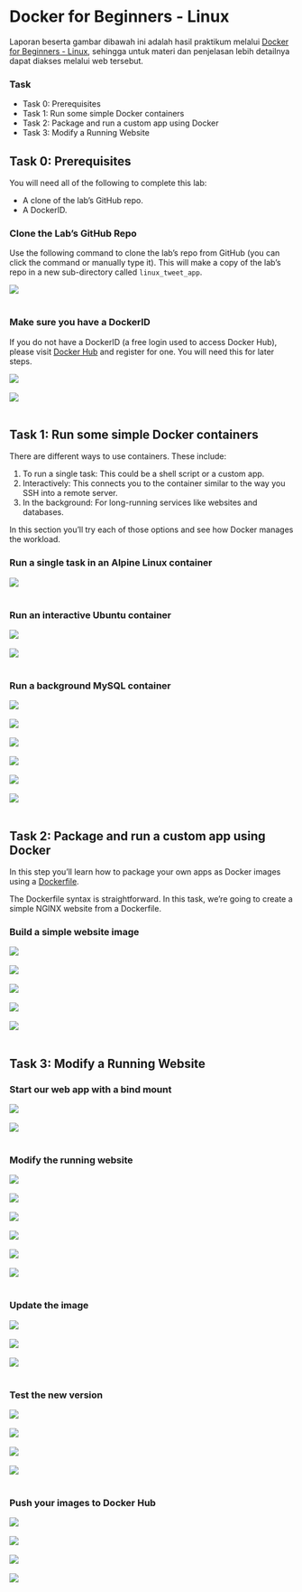 # Docker for Beginners - Linux

Laporan beserta gambar dibawah ini adalah hasil praktikum melalui [Docker for Beginners - Linux](https://training.play-with-docker.com/beginner-linux/), sehingga untuk materi dan penjelasan lebih detailnya dapat diakses melalui web tersebut.

### Task

- Task 0: Prerequisites 
- Task 1: Run some simple Docker containers 
- Task 2: Package and run a custom app using Docker 
- Task 3: Modify a Running Website

## Task 0: Prerequisites

You will need all of the following to complete this lab: 
- A clone of the lab’s GitHub repo. 
- A DockerID.

### Clone the Lab’s GitHub Repo

Use the following command to clone the lab’s repo from GitHub (you can click the command or manually type it). This will make a copy of the lab’s repo in a new sub-directory called ```linux_tweet_app```.

<div><img src="https://github.com/T41K41/tekn-cloud-computing/blob/174a7c246921c6099f0019166bfd1ce9249fa9fe/minggu-09/gambar/gambar%20(3).png"></div><br>

### Make sure you have a DockerID

If you do not have a DockerID (a free login used to access Docker Hub), please visit [Docker Hub](https://hub.docker.com/) and register for one. You will need this for later steps.
<div><img src="https://github.com/T41K41/tekn-cloud-computing/blob/174a7c246921c6099f0019166bfd1ce9249fa9fe/minggu-09/gambar/gambar%20(2).png"></div><br>
<div><img src="https://github.com/T41K41/tekn-cloud-computing/blob/174a7c246921c6099f0019166bfd1ce9249fa9fe/minggu-09/gambar/gambar%20(1).png"></div><br>

## Task 1: Run some simple Docker containers 

There are different ways to use containers. These include: 
1. To run a single task: This could be a shell script or a custom app. 
2. Interactively: This connects you to the container similar to the way you SSH into a remote server. 
3. In the background: For long-running services like websites and databases. 

In this section you’ll try each of those options and see how Docker manages the workload.

### Run a single task in an Alpine Linux container

<div><img src="https://github.com/T41K41/tekn-cloud-computing/blob/174a7c246921c6099f0019166bfd1ce9249fa9fe/minggu-09/gambar/gambar%20(5).png"></div><br>

### Run an interactive Ubuntu container

<div><img src="https://github.com/T41K41/tekn-cloud-computing/blob/174a7c246921c6099f0019166bfd1ce9249fa9fe/minggu-09/gambar/gambar%20(6).png"></div><br>
<div><img src="https://github.com/T41K41/tekn-cloud-computing/blob/174a7c246921c6099f0019166bfd1ce9249fa9fe/minggu-09/gambar/gambar%20(7).png"></div><br>

### Run a background MySQL container

<div><img src="https://github.com/T41K41/tekn-cloud-computing/blob/174a7c246921c6099f0019166bfd1ce9249fa9fe/minggu-09/gambar/gambar%20(8).png"></div><br>
<div><img src="https://github.com/T41K41/tekn-cloud-computing/blob/174a7c246921c6099f0019166bfd1ce9249fa9fe/minggu-09/gambar/gambar%20(9).png"></div><br>
<div><img src="https://github.com/T41K41/tekn-cloud-computing/blob/174a7c246921c6099f0019166bfd1ce9249fa9fe/minggu-09/gambar/gambar%20(10).png"></div><br>
<div><img src="https://github.com/T41K41/tekn-cloud-computing/blob/174a7c246921c6099f0019166bfd1ce9249fa9fe/minggu-09/gambar/gambar%20(11).png"></div><br>
<div><img src="https://github.com/T41K41/tekn-cloud-computing/blob/174a7c246921c6099f0019166bfd1ce9249fa9fe/minggu-09/gambar/gambar%20(12).png"></div><br>
<div><img src="https://github.com/T41K41/tekn-cloud-computing/blob/174a7c246921c6099f0019166bfd1ce9249fa9fe/minggu-09/gambar/gambar%20(13).png"></div><br>

## Task 2: Package and run a custom app using Docker 

In this step you’ll learn how to package your own apps as Docker images using a [Dockerfile](https://docs.docker.com/engine/reference/builder/). 

The Dockerfile syntax is straightforward. In this task, we’re going to create a simple NGINX website from a Dockerfile.

### Build a simple website image

<div><img src="https://github.com/T41K41/tekn-cloud-computing/blob/174a7c246921c6099f0019166bfd1ce9249fa9fe/minggu-09/gambar/gambar%20(14).png"></div><br>
<div><img src="https://github.com/T41K41/tekn-cloud-computing/blob/174a7c246921c6099f0019166bfd1ce9249fa9fe/minggu-09/gambar/gambar%20(15).png"></div><br>
<div><img src="https://github.com/T41K41/tekn-cloud-computing/blob/174a7c246921c6099f0019166bfd1ce9249fa9fe/minggu-09/gambar/gambar%20(16).png"></div><br>
<div><img src="https://github.com/T41K41/tekn-cloud-computing/blob/174a7c246921c6099f0019166bfd1ce9249fa9fe/minggu-09/gambar/gambar%20(17).png"></div><br>
<div><img src="https://github.com/T41K41/tekn-cloud-computing/blob/174a7c246921c6099f0019166bfd1ce9249fa9fe/minggu-09/gambar/gambar%20(18).png"></div><br>

## Task 3: Modify a Running Website

### Start our web app with a bind mount

<div><img src="https://github.com/T41K41/tekn-cloud-computing/blob/174a7c246921c6099f0019166bfd1ce9249fa9fe/minggu-09/gambar/gambar%20(19).png"></div><br>
<div><img src="https://github.com/T41K41/tekn-cloud-computing/blob/174a7c246921c6099f0019166bfd1ce9249fa9fe/minggu-09/gambar/gambar%20(20).png"></div><br>

### Modify the running website

<div><img src="https://github.com/T41K41/tekn-cloud-computing/blob/174a7c246921c6099f0019166bfd1ce9249fa9fe/minggu-09/gambar/gambar%20(21).png"></div><br>
<div><img src="https://github.com/T41K41/tekn-cloud-computing/blob/174a7c246921c6099f0019166bfd1ce9249fa9fe/minggu-09/gambar/gambar%20(22).png"></div><br>
<div><img src="https://github.com/T41K41/tekn-cloud-computing/blob/174a7c246921c6099f0019166bfd1ce9249fa9fe/minggu-09/gambar/gambar%20(23).png"></div><br>
<div><img src="https://github.com/T41K41/tekn-cloud-computing/blob/174a7c246921c6099f0019166bfd1ce9249fa9fe/minggu-09/gambar/gambar%20(24).png"></div><br>
<div><img src="https://github.com/T41K41/tekn-cloud-computing/blob/174a7c246921c6099f0019166bfd1ce9249fa9fe/minggu-09/gambar/gambar%20(25).png"></div><br>
<div><img src="https://github.com/T41K41/tekn-cloud-computing/blob/174a7c246921c6099f0019166bfd1ce9249fa9fe/minggu-09/gambar/gambar%20(26).png"></div><br>

### Update the image

<div><img src="https://github.com/T41K41/tekn-cloud-computing/blob/174a7c246921c6099f0019166bfd1ce9249fa9fe/minggu-09/gambar/gambar%20(26).png"></div><br>
<div><img src="https://github.com/T41K41/tekn-cloud-computing/blob/174a7c246921c6099f0019166bfd1ce9249fa9fe/minggu-09/gambar/gambar%20(27).png"></div><br>
<div><img src="https://github.com/T41K41/tekn-cloud-computing/blob/174a7c246921c6099f0019166bfd1ce9249fa9fe/minggu-09/gambar/gambar%20(28).png"></div><br>

### Test the new version

<div><img src="https://github.com/T41K41/tekn-cloud-computing/blob/174a7c246921c6099f0019166bfd1ce9249fa9fe/minggu-09/gambar/gambar%20(29).png"></div><br>
<div><img src="https://github.com/T41K41/tekn-cloud-computing/blob/174a7c246921c6099f0019166bfd1ce9249fa9fe/minggu-09/gambar/gambar%20(30).png"></div><br>
<div><img src="https://github.com/T41K41/tekn-cloud-computing/blob/174a7c246921c6099f0019166bfd1ce9249fa9fe/minggu-09/gambar/gambar%20(31).png"></div><br>
<div><img src="https://github.com/T41K41/tekn-cloud-computing/blob/174a7c246921c6099f0019166bfd1ce9249fa9fe/minggu-09/gambar/gambar%20(32).png"></div><br>

### Push your images to Docker Hub

<div><img src="https://github.com/T41K41/tekn-cloud-computing/blob/174a7c246921c6099f0019166bfd1ce9249fa9fe/minggu-09/gambar/gambar%20(33).png"></div><br>
<div><img src="https://github.com/T41K41/tekn-cloud-computing/blob/174a7c246921c6099f0019166bfd1ce9249fa9fe/minggu-09/gambar/gambar%20(34).png"></div><br>
<div><img src="https://github.com/T41K41/tekn-cloud-computing/blob/174a7c246921c6099f0019166bfd1ce9249fa9fe/minggu-09/gambar/gambar%20(35).png"></div><br>
<div><img src="https://github.com/T41K41/tekn-cloud-computing/blob/174a7c246921c6099f0019166bfd1ce9249fa9fe/minggu-09/gambar/gambar%20(36).png"></div><br>
